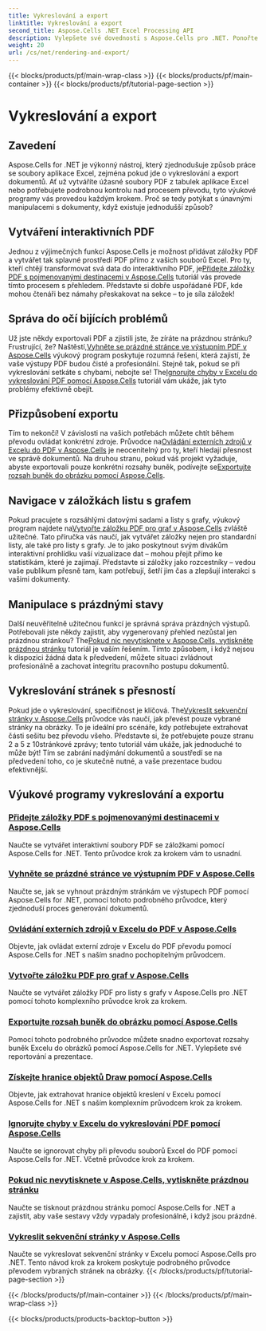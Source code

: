 ```yaml
---
title: Vykreslování a export
linktitle: Vykreslování a export
second_title: Aspose.Cells .NET Excel Processing API
description: Vylepšete své dovednosti s Aspose.Cells pro .NET. Ponořte se do výukových programů pro vykreslování, export a vytváření interaktivních dokumentů Excel PDF.
weight: 20
url: /cs/net/rendering-and-export/
---
```


{{< blocks/products/pf/main-wrap-class >}}
{{< blocks/products/pf/main-container >}}
{{< blocks/products/pf/tutorial-page-section >}}

# Vykreslování a export

## Zavedení

Aspose.Cells for .NET je výkonný nástroj, který zjednodušuje způsob práce se soubory aplikace Excel, zejména pokud jde o vykreslování a export dokumentů. Ať už vytváříte úžasné soubory PDF z tabulek aplikace Excel nebo potřebujete podrobnou kontrolu nad procesem převodu, tyto výukové programy vás provedou každým krokem. Proč se tedy potýkat s únavnými manipulacemi s dokumenty, když existuje jednodušší způsob?

## Vytváření interaktivních PDF

 Jednou z výjimečných funkcí Aspose.Cells je možnost přidávat záložky PDF a vytvářet tak splavné prostředí PDF přímo z vašich souborů Excel. Pro ty, kteří chtějí transformovat svá data do interaktivního PDF, je[Přidejte záložky PDF s pojmenovanými destinacemi v Aspose.Cells](./add-pdf-bookmarks/) tutoriál vás provede tímto procesem s přehledem. Představte si dobře uspořádané PDF, kde mohou čtenáři bez námahy přeskakovat na sekce – to je síla záložek!

## Správa do očí bijících problémů

Už jste někdy exportovali PDF a zjistili jste, že zíráte na prázdnou stránku? Frustrující, že? Naštěstí,[Vyhněte se prázdné stránce ve výstupním PDF v Aspose.Cells](./avoid-blank-page-in-output-pdf/) výukový program poskytuje rozumná řešení, která zajistí, že vaše výstupy PDF budou čisté a profesionální. Stejně tak, pokud se při vykreslování setkáte s chybami, nebojte se! The[Ignorujte chyby v Excelu do vykreslování PDF pomocí Aspose.Cells](./ignore-errors-while-rendering/) tutoriál vám ukáže, jak tyto problémy efektivně obejít.

## Přizpůsobení exportu

 Tím to nekončí! V závislosti na vašich potřebách můžete chtít během převodu ovládat konkrétní zdroje. Průvodce na[Ovládání externích zdrojů v Excelu do PDF v Aspose.Cells](./control-loading-of-external-resources/) je neocenitelný pro ty, kteří hledají přesnost ve správě dokumentů. Na druhou stranu, pokud váš projekt vyžaduje, abyste exportovali pouze konkrétní rozsahy buněk, podívejte se[Exportujte rozsah buněk do obrázku pomocí Aspose.Cells](./export-range-of-cells-to-image/).

## Navigace v záložkách listu s grafem

 Pokud pracujete s rozsáhlými datovými sadami a listy s grafy, výukový program najdete na[Vytvořte záložku PDF pro graf v Aspose.Cells](./create-pdf-bookmark-entry-for-chart-sheet/) zvláště užitečné. Tato příručka vás naučí, jak vytvářet záložky nejen pro standardní listy, ale také pro listy s grafy. Je to jako poskytnout svým divákům interaktivní prohlídku vaší vizualizace dat – mohou přejít přímo ke statistikám, které je zajímají. Představte si záložky jako rozcestníky – vedou vaše publikum přesně tam, kam potřebují, šetří jim čas a zlepšují interakci s vašimi dokumenty.

## Manipulace s prázdnými stavy

 Další neuvěřitelně užitečnou funkcí je správná správa prázdných výstupů. Potřebovali jste někdy zajistit, aby vygenerovaný přehled nezůstal jen prázdnou stránkou? The[Pokud nic nevytisknete v Aspose.Cells, vytiskněte prázdnou stránku](./output-blank-page-when-nothing-to-print/) tutoriál je vaším řešením. Tímto způsobem, i když nejsou k dispozici žádná data k předvedení, můžete situaci zvládnout profesionálně a zachovat integritu pracovního postupu dokumentů.

## Vykreslování stránek s přesností

Pokud jde o vykreslování, specifičnost je klíčová. The[Vykreslit sekvenční stránky v Aspose.Cells](./render-limited-number-of-sequential-pages/) průvodce vás naučí, jak převést pouze vybrané stránky na obrázky. To je ideální pro scénáře, kdy potřebujete extrahovat části sešitu bez převodu všeho. Představte si, že potřebujete pouze stranu 2 a 5 z 10stránkové zprávy; tento tutoriál vám ukáže, jak jednoduché to může být! Tím se zabrání nadýmání dokumentů a soustředí se na předvedení toho, co je skutečně nutné, a vaše prezentace budou efektivnější.

## Výukové programy vykreslování a exportu
### [Přidejte záložky PDF s pojmenovanými destinacemi v Aspose.Cells](./add-pdf-bookmarks/)
Naučte se vytvářet interaktivní soubory PDF se záložkami pomocí Aspose.Cells for .NET. Tento průvodce krok za krokem vám to usnadní.
### [Vyhněte se prázdné stránce ve výstupním PDF v Aspose.Cells](./avoid-blank-page-in-output-pdf/)
Naučte se, jak se vyhnout prázdným stránkám ve výstupech PDF pomocí Aspose.Cells for .NET, pomocí tohoto podrobného průvodce, který zjednoduší proces generování dokumentů.
### [Ovládání externích zdrojů v Excelu do PDF v Aspose.Cells](./control-loading-of-external-resources/)
Objevte, jak ovládat externí zdroje v Excelu do PDF převodu pomocí Aspose.Cells for .NET s naším snadno pochopitelným průvodcem.
### [Vytvořte záložku PDF pro graf v Aspose.Cells](./create-pdf-bookmark-entry-for-chart-sheet/)
Naučte se vytvářet záložky PDF pro listy s grafy v Aspose.Cells pro .NET pomocí tohoto komplexního průvodce krok za krokem.
### [Exportujte rozsah buněk do obrázku pomocí Aspose.Cells](./export-range-of-cells-to-image/)
Pomocí tohoto podrobného průvodce můžete snadno exportovat rozsahy buněk Excelu do obrázků pomocí Aspose.Cells for .NET. Vylepšete své reportování a prezentace.
### [Získejte hranice objektů Draw pomocí Aspose.Cells](./get-draw-object-and-bound/)
Objevte, jak extrahovat hranice objektů kreslení v Excelu pomocí Aspose.Cells for .NET s naším komplexním průvodcem krok za krokem.
### [Ignorujte chyby v Excelu do vykreslování PDF pomocí Aspose.Cells](./ignore-errors-while-rendering/)
Naučte se ignorovat chyby při převodu souborů Excel do PDF pomocí Aspose.Cells for .NET. Včetně průvodce krok za krokem.
### [Pokud nic nevytisknete v Aspose.Cells, vytiskněte prázdnou stránku](./output-blank-page-when-nothing-to-print/)
Naučte se tisknout prázdnou stránku pomocí Aspose.Cells for .NET a zajistit, aby vaše sestavy vždy vypadaly profesionálně, i když jsou prázdné.
### [Vykreslit sekvenční stránky v Aspose.Cells](./render-limited-number-of-sequential-pages/)
Naučte se vykreslovat sekvenční stránky v Excelu pomocí Aspose.Cells pro .NET. Tento návod krok za krokem poskytuje podrobného průvodce převodem vybraných stránek na obrázky.
{{< /blocks/products/pf/tutorial-page-section >}}

{{< /blocks/products/pf/main-container >}}
{{< /blocks/products/pf/main-wrap-class >}}

{{< blocks/products/products-backtop-button >}}
